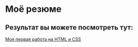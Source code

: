 # Моё резюме

## Результат вы можете посмотреть тут:

[Моя первая работа на HTML и CSS](https://spaceman1105.github.io/resume/)
